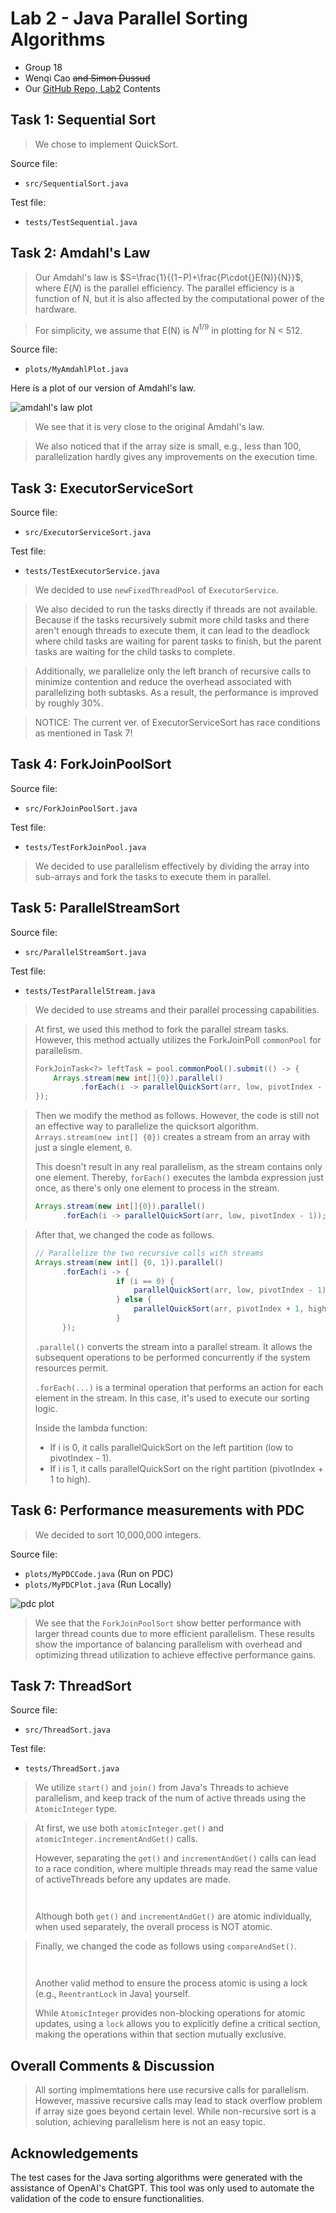 # Lab 2 - Java Parallel Sorting Algorithms
- Group 18
- Wenqi Cao ~~and Simon Dussud~~
- Our [GitHub Repo, Lab2](https://github.com/DD2443-Lab-Group18/DD2443-LAB2-Java-Parallel-Sorting) Contents

## Task 1: Sequential Sort

> We chose to implement QuickSort.

Source file:
- `src/SequentialSort.java`

Test file:
- `tests/TestSequential.java`

## Task 2: Amdahl's Law

> Our Amdahl's law is $S=\frac{1}{(1−P)+\frac{P\cdot{}E(N)}{N}}$, where $E(N)$ is the parallel efficiency.
> The parallel efficiency is a function of N, but it is also affected by the computational power of the hardware.

> For simplicity, we assume that E(N) is $N^{1/9}$ in plotting for N < 512.

Source file:
- `plots/MyAmdahlPlot.java`

Here is a plot of our version of Amdahl's law.

![amdahl's law plot](data/my_amdahl.png)

> We see that it is very close to the original Amdahl's law.

> We also noticed that if the array size is small, 
> e.g., less than 100, parallelization hardly gives any improvements on the execution time.

## Task 3: ExecutorServiceSort

Source file:
- `src/ExecutorServiceSort.java`

Test file:
- `tests/TestExecutorService.java`

> We decided to use `newFixedThreadPool` of `ExecutorService`. 

> We also decided to run the tasks directly if threads are not available. 
> Because if the tasks recursively submit more child tasks and there aren't enough threads to execute them, 
> it can lead to the deadlock where child tasks are waiting for parent tasks to finish, 
> but the parent tasks are waiting for the child tasks to complete.

> Additionally, we parallelize only the left branch of recursive calls 
> to minimize contention and reduce the overhead associated with parallelizing both subtasks. 
> As a result, the performance is improved by roughly 30%.

> NOTICE: The current ver. of ExecutorServiceSort has race conditions as mentioned in Task 7!

## Task 4: ForkJoinPoolSort

Source file:
- `src/ForkJoinPoolSort.java`

Test file:
- `tests/TestForkJoinPool.java`

> We decided to use parallelism effectively by dividing the array into sub-arrays 
> and fork the tasks to execute them in parallel.

## Task 5: ParallelStreamSort

Source file:
- `src/ParallelStreamSort.java`

Test file:
- `tests/TestParallelStream.java`

> We decided to use streams and their parallel processing capabilities. 

> At first, we used this method to fork the parallel stream tasks. 
> However, this method actually utilizes the ForkJoinPoll `commonPool` for parallelism.
> 
> ```java
> ForkJoinTask<?> leftTask = pool.commonPool().submit(() -> {
>     Arrays.stream(new int[]{0}).parallel()
>           .forEach(i -> parallelQuickSort(arr, low, pivotIndex - 1));
> });
> ```

> Then we modify the method as follows.
> However, the code is still not an effective way to parallelize the quicksort algorithm. 
> `Arrays.stream(new int[] {0})` creates a stream from an array with just a single element, `0`. 
> 
> This doesn't result in any real parallelism, as the stream contains only one element. 
> Thereby, `forEach()` executes the lambda expression just once, as there's only one element to process in the stream.
> 
> ```java
> Arrays.stream(new int[]{0}).parallel()
>       .forEach(i -> parallelQuickSort(arr, low, pivotIndex - 1));
> 
> ```

> After that, we changed the code as follows.
> 
> ```java
> // Parallelize the two recursive calls with streams
> Arrays.stream(new int[] {0, 1}).parallel()
>       .forEach(i -> {
>                   if (i == 0) {
>                       parallelQuickSort(arr, low, pivotIndex - 1);
>                   } else {
>                       parallelQuickSort(arr, pivotIndex + 1, high);
>                   }
>       });
> 
> ```
> 
> `.parallel()` converts the stream into a parallel stream. 
> It allows the subsequent operations to be performed concurrently if the system resources permit.
> 
> `.forEach(...)` is a terminal operation that performs an action for each element in the stream.
> In this case, it's used to execute our sorting logic.
>
> Inside the lambda function:
> - If i is 0, it calls parallelQuickSort on the left partition (low to pivotIndex - 1).
> - If i is 1, it calls parallelQuickSort on the right partition (pivotIndex + 1 to high).

## Task 6: Performance measurements with PDC

> We decided to sort 10,000,000 integers.

Source file:
- `plots/MyPDCCode.java` (Run on PDC)
- `plots/MyPDCPlot.java` (Run Locally)

![pdc plot](data/my_pdc.png)

> We see that the `ForkJoinPoolSort` show better performance with larger thread counts due to more efficient parallelism.
> These results show the importance of balancing parallelism with overhead and optimizing thread utilization 
> to achieve effective performance gains.

## Task 7: ThreadSort

Source file:
- `src/ThreadSort.java`

Test file:
- `tests/ThreadSort.java`

> We utilize `start()` and `join()` from Java's Threads to achieve parallelism, and 
> keep track of the num of active threads using the `AtomicInteger` type.

> At first, we use both `atomicInteger.get()` and `atomicInteger.incrementAndGet()` calls. 
> 
> However, separating the `get()` and `incrementAndGet()` calls can lead to a race condition, 
> where multiple threads may read the same value of activeThreads before any updates are made.
>
> ```java
> 
> 
> 
> ```
> 
> Although both `get()` and `incrementAndGet()` are atomic individually,
> when used separately, the overall process is NOT atomic.

> Finally, we changed the code as follows using `compareAndSet()`. 
>
> ```java
> 
> 
> 
> ```
> 
> Another valid method to ensure the process atomic is using a lock (e.g., `ReentrantLock` in Java) yourself. 
> 
> While `AtomicInteger` provides non-blocking operations for atomic updates, using a `lock` allows you 
> to explicitly define a critical section, making the operations within that section mutually exclusive.

## Overall Comments & Discussion

> All sorting implmemtations here use recursive calls for parallelism. However, massive recursive calls 
> may lead to stack overflow problem if array size goes beyond certain level. While non-recursive sort 
> is a solution, achieving parallelism here is not an easy topic.

## Acknowledgements

The test cases for the Java sorting algorithms were generated with the assistance of OpenAI's ChatGPT.
This tool was only used to automate the validation of the code to ensure functionalities.
